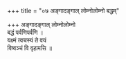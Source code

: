+++
title = "०७ अङ्गादङ्गाल् लोम्नोलोम्नो बद्धम्"

+++
अङ्गादङ्गाल् लोम्नोलोम्नो  
बद्धं पर्वणिपर्वणि ।  
यक्ष्मं त्वचस्यं ते वयं  
विष्वञ्चं वि वृहामसि ॥